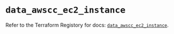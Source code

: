 # `data_awscc_ec2_instance`

Refer to the Terraform Registory for docs: [`data_awscc_ec2_instance`](https://registry.terraform.io/providers/hashicorp/awscc/0.70.0/docs/data-sources/ec2_instance).
